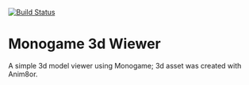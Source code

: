 [![Build Status](https://dev.azure.com/gwynwhyvaar/monogame-3d-viewer/_apis/build/status/gwynwhyvaar.monogame-3d-viewer?branchName=master)](https://dev.azure.com/gwynwhyvaar/monogame-3d-viewer/_build/latest?definitionId=1&branchName=master)
# Monogame 3d Wiewer
A simple 3d model viewer using Monogame; 3d asset was created with Anim8or. 

